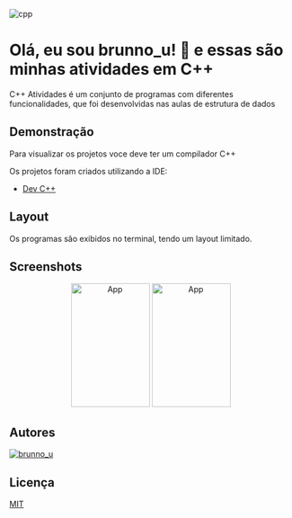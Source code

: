 
![cpp](https://private-user-images.githubusercontent.com/92354084/246981102-43c9d9d3-2dbf-4017-b2b9-fff1da68e439.png?jwt=eyJhbGciOiJIUzI1NiIsInR5cCI6IkpXVCJ9.eyJrZXkiOiJrZXkxIiwiZXhwIjoxNjg3MjY4NzI2LCJuYmYiOjE2ODcyNjg0MjYsInBhdGgiOiIvOTIzNTQwODQvMjQ2OTgxMTAyLTQzYzlkOWQzLTJkYmYtNDAxNy1iMmI5LWZmZjFkYTY4ZTQzOS5wbmc_WC1BbXotQWxnb3JpdGhtPUFXUzQtSE1BQy1TSEEyNTYmWC1BbXotQ3JlZGVudGlhbD1BS0lBSVdOSllBWDRDU1ZFSDUzQSUyRjIwMjMwNjIwJTJGdXMtZWFzdC0xJTJGczMlMkZhd3M0X3JlcXVlc3QmWC1BbXotRGF0ZT0yMDIzMDYyMFQxMzQwMjZaJlgtQW16LUV4cGlyZXM9MzAwJlgtQW16LVNpZ25hdHVyZT0zODI5ZDNiMWQzZjZjMDg3NzNiZjYxMWZjOGNlOGVkYWIwOTEyOGEwYTAzNzViM2Y1YzJjNWIyZTQ0OWZkMTQ4JlgtQW16LVNpZ25lZEhlYWRlcnM9aG9zdCZhY3Rvcl9pZD0wJmtleV9pZD0wJnJlcG9faWQ9MCJ9.ukKnt7sLordmJ05yxgeKdzAkWl5hEKzmz9INj82bXbA)


#  Olá, eu sou brunno_u! 👋 e essas são minhas atividades em C++

C++ Atividades é um conjunto de programas com diferentes funcionalidades, que foi desenvolvidas nas aulas de estrutura de dados


## Demonstração

Para visualizar os projetos voce deve ter um compilador C++

Os projetos foram criados utilizando a IDE:
- [Dev C++ ](https://dev-cpp.com/)



##  Layout

Os programas são exibidos no terminal, tendo um layout limitado.

## Screenshots

<p align="center">
  <img alt="App" title="#App" src="https://private-user-images.githubusercontent.com/92354084/246983330-63f4ae3c-bdd5-4b53-937b-52730b0a7216.png?jwt=eyJhbGciOiJIUzI1NiIsInR5cCI6IkpXVCJ9.eyJrZXkiOiJrZXkxIiwiZXhwIjoxNjg3MjY4NzI2LCJuYmYiOjE2ODcyNjg0MjYsInBhdGgiOiIvOTIzNTQwODQvMjQ2OTgzMzMwLTYzZjRhZTNjLWJkZDUtNGI1My05MzdiLTUyNzMwYjBhNzIxNi5wbmc_WC1BbXotQWxnb3JpdGhtPUFXUzQtSE1BQy1TSEEyNTYmWC1BbXotQ3JlZGVudGlhbD1BS0lBSVdOSllBWDRDU1ZFSDUzQSUyRjIwMjMwNjIwJTJGdXMtZWFzdC0xJTJGczMlMkZhd3M0X3JlcXVlc3QmWC1BbXotRGF0ZT0yMDIzMDYyMFQxMzQwMjZaJlgtQW16LUV4cGlyZXM9MzAwJlgtQW16LVNpZ25hdHVyZT0wMzU4ZGUwZThjMzEzOTUwNTE3Zjc2MzE4NDAzZTVmZWM4OTRkZDcwOWNhZmVlZmI4ZDcyNTY0NTE5OTBhMzg2JlgtQW16LVNpZ25lZEhlYWRlcnM9aG9zdCZhY3Rvcl9pZD0wJmtleV9pZD0wJnJlcG9faWQ9MCJ9.6nTxLFmvylJ9RyZwxMc5nSYFm05Cr1qPs3c4zPcbX9I" width= 140; height= 220; width="200px">

  <img alt="App" title="#App" src="https://private-user-images.githubusercontent.com/92354084/246983347-f03e2280-967a-42c1-96de-486527c5cea7.png?jwt=eyJhbGciOiJIUzI1NiIsInR5cCI6IkpXVCJ9.eyJrZXkiOiJrZXkxIiwiZXhwIjoxNjg3MjY4NzI2LCJuYmYiOjE2ODcyNjg0MjYsInBhdGgiOiIvOTIzNTQwODQvMjQ2OTgzMzQ3LWYwM2UyMjgwLTk2N2EtNDJjMS05NmRlLTQ4NjUyN2M1Y2VhNy5wbmc_WC1BbXotQWxnb3JpdGhtPUFXUzQtSE1BQy1TSEEyNTYmWC1BbXotQ3JlZGVudGlhbD1BS0lBSVdOSllBWDRDU1ZFSDUzQSUyRjIwMjMwNjIwJTJGdXMtZWFzdC0xJTJGczMlMkZhd3M0X3JlcXVlc3QmWC1BbXotRGF0ZT0yMDIzMDYyMFQxMzQwMjZaJlgtQW16LUV4cGlyZXM9MzAwJlgtQW16LVNpZ25hdHVyZT0zZDZiMjlhZTNlZDUwYmU4MjNiMDczNTJjMGRlOWZmNjVmYTJhMWU2ZTUyY2E5NjFmMDRkNzkwODM4MmNmZmI2JlgtQW16LVNpZ25lZEhlYWRlcnM9aG9zdCZhY3Rvcl9pZD0wJmtleV9pZD0wJnJlcG9faWQ9MCJ9.mGwIPnkM-gT5PuI3JVSzShVyVDZe5dTGmamsCpfvx7U" width= 140; height= 220; width="200px">

</p>

## Autores

[![brunno_u](https://img.shields.io/badge/brunno-000?style=for-the-badge&logo=ko-fi&logoColor=white)](https://github.com/brun-no) 



## Licença

[MIT](https://choosealicense.com/licenses/unlicense/)


